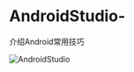 # AndroidStudio-
介绍Android常用技巧

![AndroidStudio]("https://github.com/1052105484/AndroidStudio-/blob/master/Android%20Studio.svg")
